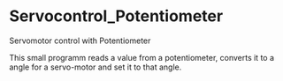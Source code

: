 # Servocontrol_Potentiometer
Servomotor control with Potentiometer

This small programm reads a value from a potentiometer, converts it to a angle for a servo-motor and set it to that angle.
